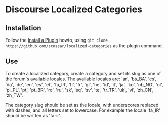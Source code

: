 # Discourse Localized Categories

## Installation

Follow the [Install a Plugin](https://meta.discourse.org/t/install-a-plugin/19157) howto, using
`git clone https://github.com/scossar/localized-categories` as the plugin command.

## Use

To create a localized category, create a category and set its slug as one of the forum's
available locales. The available locales are: 'ar', 'bs_BA', 'cs', 'da', 'de', 'en',
'es', 'et', 'fa_IR', 'fi', 'fr', 'gl', 'he', 'id', 'it', 'ja', 'ko', 'nb_NO', 'nl',
'pl_PL', 'pt', 'pt_BR', 'ro', 'ru', 'sk', 'sq', 'sv', 'te', 'tr_TR', 'uk', 'vi', 
'zh_CN', 'zh_TW'.

The category slug should be set as the locale, with underscores replaced with dashes, and all
letters set to lowercase. For example the locale 'fa_IR' should be written as 'fa-ir'.
